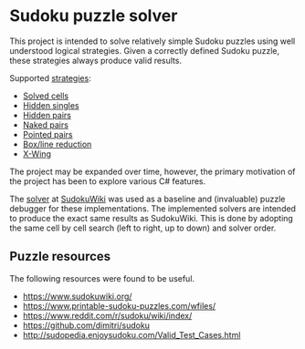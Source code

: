 # Sudoku puzzle solver

This project is intended to solve relatively simple Sudoku puzzles using well understood logical strategies. Given a correctly defined Sudoku puzzle, these strategies always produce valid results.

Supported [strategies](https://www.sudokuwiki.org/Strategy_Families):

- [Solved cells](Solver/Solvers/SolvedCellsSolver.cs)
- [Hidden singles](Solver/Solvers/HiddenSinglesSolver.cs)
- [Hidden pairs](Solver/Solvers/HiddenPairsSolver.cs)
- [Naked pairs](Solver/Solvers/NakedPairsSolver.cs)
- [Pointed pairs](Solver/Solvers/PointedPairsSolver.cs)
- [Box/line reduction](Solver/Solvers/BoxLineReductionSolver.cs)
- [X-Wing](Solver/Solvers/XWingSolver.cs)

The project may be expanded over time, however, the primary motivation of the project has been to explore various C# features.

The [solver](https://www.sudokuwiki.org/sudoku.htm) at [SudokuWiki](https://www.sudokuwiki.org/) was used as a baseline and (invaluable) puzzle debugger for these implementations. The implemented solvers are intended to produce the exact same results as SudokuWiki. This is done by adopting the same cell by cell search (left to right, up to down) and solver order.

## Puzzle resources

The following resources were found to be useful.

- https://www.sudokuwiki.org/
- https://www.printable-sudoku-puzzles.com/wfiles/
- https://www.reddit.com/r/sudoku/wiki/index/
- https://github.com/dimitri/sudoku
- http://sudopedia.enjoysudoku.com/Valid_Test_Cases.html
